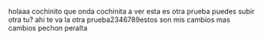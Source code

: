 holaaa cochinito
que onda cochinita
a ver esta es otra prueba puedes subir otra tu?
ahi te va la otra prueba2346789estos son mis cambios
mas cambios pechon peralta

